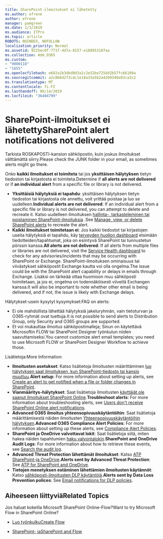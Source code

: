 ```yaml
---
title: SharePoint-ilmoitukset ei lähetetty
ms.author: efrene
author: efrene
manager: pamgreen
ms.date: 1/3/2019
ms.audience: ITPro
ms.topic: article
ROBOTS: NOINDEX, NOFOLLOW
localization_priority: Normal
ms.assetid: 9225ec0f-771f-4d7a-8157-e188953107aa
ms.collection: Adm_O365
ms.custom:
- "9000118"
- "1655"
ms.openlocfilehash: e682a1b3dbd0d3a1c2e52be725dd2b57fc66109a
ms.sourcegitcommit: a2c866d2f3cdc1e18a33a5b2a4209340e83ca3c2
ms.translationtype: MT
ms.contentlocale: fi-FI
ms.lasthandoff: 08/14/2019
ms.locfileid: "36404799"
---
```

# <a name="sharepoint-alert-notifications-not-delivered"></a><span data-ttu-id="28c40-102">SharePoint-ilmoitukset ei lähetetty</span><span class="sxs-lookup"><span data-stu-id="28c40-102">SharePoint alert notifications not delivered</span></span>

<span data-ttu-id="28c40-103">Tarkista ROSKAPOSTI-kansion sähköpostin, kuin joskus ilmoitukset välttämättä siirry.</span><span class="sxs-lookup"><span data-stu-id="28c40-103">Please check the JUNK folder in your email, as sometimes alerts might go there.</span></span>

<span data-ttu-id="28c40-104">Onko **kaikki ilmoitukset ei toimiteta** tai jos **yksittäisen hälytyksen** tietyn tiedoston tai kirjastosta ei toimiteta.</span><span class="sxs-lookup"><span data-stu-id="28c40-104">Determine if **all alerts are not delivered** or if **an individual alert** from a specific file or library is not delivered.</span></span>

- <span data-ttu-id="28c40-105">**Yksittäisiä hälytyksiä ei tapahdu**: yksittäisen hälytyksen tietyn tiedoston tai kirjastosta ole annettu, voit yrittää poistaa ja luo se uudelleen.</span><span class="sxs-lookup"><span data-stu-id="28c40-105">**Individual alerts are not delivered**: If an individual alert from a specific file or library is not delivered, you can attempt to delete and recreate it.</span></span> <span data-ttu-id="28c40-106">Katso uudelleen ilmoituksen [hallinta-, tarkasteleminen tai poistaminen SharePoint-ilmoituksia](https://support.office.com/en-us/article/manage-view-or-delete-sharepoint-alerts-99dfb19c-9a90-4a8c-aba1-aa8c8afb0de2?ui=en-US&rs=en-US&ad=US#ID0EAADAAA=Online) .</span><span class="sxs-lookup"><span data-stu-id="28c40-106">See [Manage, view, or delete SharePoint alerts](https://support.office.com/en-us/article/manage-view-or-delete-sharepoint-alerts-99dfb19c-9a90-4a8c-aba1-aa8c8afb0de2?ui=en-US&rs=en-US&ad=US#ID0EAADAAA=Online) to recreate the alert.</span></span>
- <span data-ttu-id="28c40-107">**Kaikki ilmoitukset toimitetaan ei**: Jos kaikki tiedostot tai kirjastojen useita hälytyksiä ei tapahdu, käy [terveyden huollon dashboard](https://admin.microsoft.com/AdminPortal/Home#/servicehealth) etsimään tiedotteiden/tapahtumat, joka on esiintyvä SharePoint tai tunnustetun pörssin kanssa.</span><span class="sxs-lookup"><span data-stu-id="28c40-107">**All alerts are not delivered**: If all alerts from multiple files or libraries are not delivered, visit the [Service Health dashboard](https://admin.microsoft.com/AdminPortal/Home#/servicehealth) to check for any advisories/incidents that may be occurring with SharePoint or Exchange.</span></span> <span data-ttu-id="28c40-108">SharePoint-ilmoituksen ominaisuus tai viivästykset sähköpostit Exchange kautta voi olla ongelma.</span><span class="sxs-lookup"><span data-stu-id="28c40-108">The issue could be with the SharePoint alert capability or delays in emails through Exchange.</span></span> <span data-ttu-id="28c40-109">Lisäksi on tärkeää ottaa huomioon muu sähköposti toimitetaan, ja jos ei, ongelma on todennäköisesti viiveitä Exchangen kanssa.</span><span class="sxs-lookup"><span data-stu-id="28c40-109">It will also be important to note whether other email is being delivered, and if not, the issue is likely with Exchange delays.</span></span>

<span data-ttu-id="28c40-110">Hälytykset-usein kysytyt kysymykset:</span><span class="sxs-lookup"><span data-stu-id="28c40-110">FAQ on alerts:</span></span>

- <span data-ttu-id="28c40-111">Ei ole mahdollista lähettää hälytyksiä jakeluryhmän, vain tietoturvan ja O365-ryhmät ovat tuettuja.</span><span class="sxs-lookup"><span data-stu-id="28c40-111">It is not possible to send alerts to Distribution Group, only Security and O365 groups are supported.</span></span>
- <span data-ttu-id="28c40-112">Et voi mukauttaa ilmoitus sähköpostimalleja; Sinun on käytettävä Microsoftin FLOW tai SharePoint Designer työnkulun niiden saavuttamiseksi.</span><span class="sxs-lookup"><span data-stu-id="28c40-112">You cannot customize alert email templates; you need to use Microsoft FLOW or SharePoint Designer Workflow to achieve those.</span></span>

<span data-ttu-id="28c40-113">Lisätietoja:</span><span class="sxs-lookup"><span data-stu-id="28c40-113">More Information:</span></span>

- <span data-ttu-id="28c40-114">**Ilmoitusten asetukset**: Katso lisätietoja ilmoitusten määrittäminen [luo hälytyksen saat ilmoituksen, kun SharePoint-tiedosto tai kansio muuttuu](https://support.office.com/en-us/article/create-an-alert-to-get-notified-when-a-file-or-folder-changes-in-sharepoint-e5a79e7b-a146-46da-a9ef-d65409ba8918).</span><span class="sxs-lookup"><span data-stu-id="28c40-114">**Alert setup**: For more information about setting up alerts, see [Create an alert to get notified when a file or folder changes in SharePoint](https://support.office.com/en-us/article/create-an-alert-to-get-notified-when-a-file-or-folder-changes-in-sharepoint-e5a79e7b-a146-46da-a9ef-d65409ba8918).</span></span>
- <span data-ttu-id="28c40-115">**Vianmääritys-hälytykset**: Saat lisätietoja ilmoitusten [käyttäjät ole saanut ilmoitukset SharePoint Online](https://docs.microsoft.com/en-us/sharepoint/support/sites/no-alert-notifications).</span><span class="sxs-lookup"><span data-stu-id="28c40-115">**Troubleshoot alerts**: For more information about troubleshooting alerts, see [Users don't receive SharePoint Online alert notifications](https://docs.microsoft.com/en-us/sharepoint/support/sites/no-alert-notifications).</span></span>
- <span data-ttu-id="28c40-116">**Advanced O365 ilmoitus yhteensopivuuskäytäntöihin**: Saat lisätietoja määrittämisestä näiden ilmoitusten [Yhteensopivuuskäytäntöihin hälytyksen](https://docs.microsoft.com/en-us/office365/securitycompliance/alert-policies).</span><span class="sxs-lookup"><span data-stu-id="28c40-116">**Advanced O365 Compliance Alert Policies**: For more information about setting up these alerts, see [Compliance Alert Policies](https://docs.microsoft.com/en-us/office365/securitycompliance/alert-policies).</span></span>
- <span data-ttu-id="28c40-117">**SharePoint ja OneDrive valvottavat lokit**: Saat lisätietoja siitä, miten hakea näiden tapahtumien [haku valvontalokin](https://docs.microsoft.com/en-us/office365/securitycompliance/search-the-audit-log-in-security-and-compliance#search-the-audit-log).</span><span class="sxs-lookup"><span data-stu-id="28c40-117">**SharePoint and OneDrive Audit Logs**: For more information about how to retrieve these events, see [Search the audit log](https://docs.microsoft.com/en-us/office365/securitycompliance/search-the-audit-log-in-security-and-compliance#search-the-audit-log).</span></span>
- <span data-ttu-id="28c40-118">**Advanced Threat Protection lähettämät ilmoitukset**: Katso [ATP SharePoint-ja OneDrive](https://docs.microsoft.com/en-us/office365/securitycompliance/atp-for-spo-odb-and-teams).</span><span class="sxs-lookup"><span data-stu-id="28c40-118">**Alerts sent by Advanced Threat Protection**: See [ATP for SharePoint and OneDrive](https://docs.microsoft.com/en-us/office365/securitycompliance/atp-for-spo-odb-and-teams).</span></span>
- <span data-ttu-id="28c40-119">**Tietojen menetyksen estäminen lähettämien ilmoitusten käytännöt**: Katso [sähköposti-ilmoitusten DLP käytäntöjä](https://docs.microsoft.com/en-us/office365/securitycompliance/use-notifications-and-policy-tips).</span><span class="sxs-lookup"><span data-stu-id="28c40-119">**Alerts sent by Data Loss Prevention polices**: See [Email notifications for DLP policies](https://docs.microsoft.com/en-us/office365/securitycompliance/use-notifications-and-policy-tips).</span></span>

## <a name="related-topics"></a><span data-ttu-id="28c40-120">Aiheeseen liittyviä</span><span class="sxs-lookup"><span data-stu-id="28c40-120">Related Topics</span></span>

<span data-ttu-id="28c40-121">Jos haluat kokeilla Microsoft SharePoint Online-Flow?</span><span class="sxs-lookup"><span data-stu-id="28c40-121">Want to try Microsoft Flow in SharePoint Online?</span></span>

- [<span data-ttu-id="28c40-122">Luo työnkulku</span><span class="sxs-lookup"><span data-stu-id="28c40-122">Create Flow</span></span>](https://support.office.com/en-us/article/create-a-flow-for-a-list-or-library-in-sharepoint-online-or-onedrive-for-business-a9c3e03b-0654-46af-a254-20252e580d01)

- [<span data-ttu-id="28c40-123">SharePoint- ja</span><span class="sxs-lookup"><span data-stu-id="28c40-123">SharePoint and Flow</span></span>](https://flow.microsoft.com/en-us/blog/sharepoint-and-flow/)
